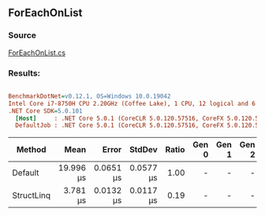 ﻿## ForEachOnList

### Source
[ForEachOnList.cs](../../src/StructLinq.Benchmark/ForEachOnList.cs)

### Results:
``` ini

BenchmarkDotNet=v0.12.1, OS=Windows 10.0.19042
Intel Core i7-8750H CPU 2.20GHz (Coffee Lake), 1 CPU, 12 logical and 6 physical cores
.NET Core SDK=5.0.101
  [Host]     : .NET Core 5.0.1 (CoreCLR 5.0.120.57516, CoreFX 5.0.120.57516), X64 RyuJIT
  DefaultJob : .NET Core 5.0.1 (CoreCLR 5.0.120.57516, CoreFX 5.0.120.57516), X64 RyuJIT


```
|     Method |      Mean |     Error |    StdDev | Ratio | Gen 0 | Gen 1 | Gen 2 | Allocated |
|----------- |----------:|----------:|----------:|------:|------:|------:|------:|----------:|
|    Default | 19.996 μs | 0.0651 μs | 0.0577 μs |  1.00 |     - |     - |     - |         - |
| StructLinq |  3.781 μs | 0.0132 μs | 0.0117 μs |  0.19 |     - |     - |     - |         - |

